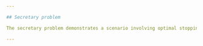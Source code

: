 ```yaml
---

## Secretary problem

The secretary problem demonstrates a scenario involving optimal stopping theory that is studied extensively in the fields of applied probability, statistics, and decision theory. It is also known as the marriage problem, the sultan's dowry problem, the fussy suitor problem, the googol game, and the best choice problem. 

---
```



